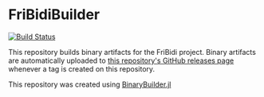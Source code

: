 # FriBidiBuilder

[![Build Status](https://travis-ci.org/giordano/FriBidiBuilder.svg?branch=master)](https://travis-ci.org/giordano/FriBidiBuilder)

This repository builds binary artifacts for the FriBidi project. Binary artifacts are automatically uploaded to
[this repository's GitHub releases page](https://github.com/giordano/FriBidiBuilder/releases) whenever a tag is created
on this repository.

This repository was created using [BinaryBuilder.jl](https://github.com/JuliaPackaging/BinaryBuilder.jl)
